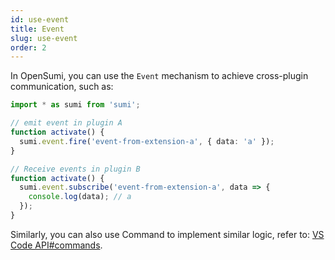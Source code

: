 ```yaml
---
id: use-event
title: Event
slug: use-event
order: 2
---
```


In OpenSumi, you can use the `Event` mechanism to achieve cross-plugin communication, such as:

```ts
import * as sumi from 'sumi';

// emit event in plugin A
function activate() {
  sumi.event.fire('event-from-extension-a', { data: 'a' });
}

// Receive events in plugin B
function activate() {
  sumi.event.subscribe('event-from-extension-a', data => {
    console.log(data); // a
  });
}
```

Similarly, you can also use Command to implement similar logic, refer to: [VS Code API#commands](https://code.visualstudio.com/api/references/vscode-api#commands).
